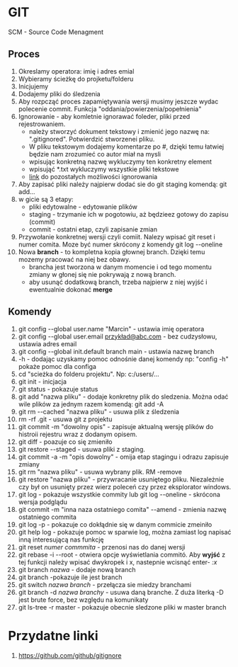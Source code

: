 # GIT
SCM - Source Code Menagment 
## Proces
1. Okreslamy operatora: imię i adres emial
2. Wybieramy ścieżkę do projketu/folderu
3. Inicjujemy
4. Dodajemy pliki do śledzenia
5. Aby rozpcząć proces zapamiętywania wersji musimy jeszcze wydac polecenie commit. Funkcja "oddania/powierzenia/popełnienia"
6. Ignorowanie - aby komletnie ignorawać foleder, pliki przed rejestrowaniem.
    + należy stworzyć dokument tekstowy i zmienić jego nazwę na: ".gitignored". Potwierdzić stworzenei pliku.
    + W pliku tekstowym dodajemy komentarze po #, dzięki temu łatwiej będzie nam zrozumieć co autor miał na mysli
    + wpisując konkretną nazwę wykluczymy ten konkretny element
    + wpisująć *.txt wykluczymy wszystkie pliki tekstowe
    + [link](https://github.com/github/gitignore) do pozostałych możliwości ignorowania
7. Aby zapisać pliki należy najpierw dodać sie do git staging komendą: git add...
8. w gicie są 3 etapy:
    + pliki edytowalne - edytowanie plików
    + staging - trzymanie ich w pogotowiu, aż będzieez gotowy do zapisu (commit)
    + commit - ostatni etap, czyli zapisanie zmian
9. Przywołanie konkretnej wersji czyli comiit. Nalezy wpisać git reset i numer comita. Moze być numer skrócony z komendy git log --oneline
10. Nowa **branch** - to kompletna kopia głownej branch. Dzięki temu mozemy pracować na niej bez obawy.
    + brancha jest tworzona w danym momencie i od tego momentu zmiany w głonej się nie pokrywają z nową branch. 
    + aby usunąć dodatkową branch, trzeba najpierw z niej wyjść i ewentualnie dokonać **merge** 



## Komendy
1. git config --global user.name "Marcin" - ustawia imię operatora
2. git config --global user.email przykład@abc.com - bez cudzysłowu, ustawia adres email
3. git config --global init.default branch main  - ustawia nazwę branch
4. -h   - dodając uzyskamy pomoc odnośnie danej komendy np: "config -h" pokaże pomoc dla configa 
5. cd "scieżka do folderu projektu". Np: c:/users/...
6. git init - inicjacja
7. git status - pokazuje status 
8. git add "nazwa pliku" - dodaje konkretny plik do sledzenia. Można odać wile plików za jednym razem komendą: git add -A
9. git rm --cached "nazwa pliku" - usuwa plik z śledzenia
10. rm -rf .git  - usuwa git z projektu
11. git commit -m "dowolny opis" - zapisuje aktualną wersję plików do histroii rejestru wraz z dodanym opisem. 
12. git diff - poazuje co się zmieniło
13. git restore --staged - usuwa pliki z staging. 
14. git commit -a -m "opis dowolny" - omija etap stagingu i odrazu zapisuje zmiany
15. git rm "nazwa pliku" - usuwa wybrany plik. RM -remove
16. git restore "nazwa pliku" - przywracanie usuniętego pliku. Niezależnie czy był on usunięty przez wierz poleceń czy przez eksplorator windows. 
17. git log - pokazuje wszystkie commity lub git log --oneline - skrócona wersja podglądu
18. git commit -m "inna naza ostatniego comita" --amend  - zmienia nazwę ostatniego commita
19. git log -p - pokazuje co dokłądnie się w danym commicie zmeiniło
20. git help log - pokazuje pomoc w sparwie log, można zamiast log napisać inną interesującą nas funkcję
21. git reset *numer commmita* - przenosi nas do danej wersji
22. git rebase -i --root - otwiera opcje wyświetlania commitó. Aby **wyjść** z tej funkcji należy wpisać dwykropek i x, nastepnie wcisnąć enter- *:x*
23. git branch *nazwa* - dodaje nową branch
24. git branch -pokazuje ile jest branch
25. git switch *nazwa branch* - przełącza sie miedzy branchami
26. git branch -d *nazwa branchy* - usuwa daną branche. Z duża literką -D jest brute force, bez względu na komunikaty
26. git ls-tree -r master - pokazuje obecnie sledzone pliki w master branch




# Przydatne linki
1. https://github.com/github/gitignore
